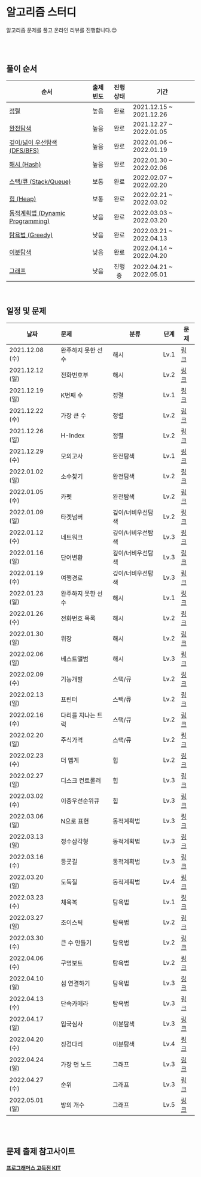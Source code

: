 # 알고리즘 스터디 


알고리즘 문제를 풀고 온라인 리뷰를 진행합니다.😊

</br>
</br>

## 풀이 순서

| 순서                                                                 | 출제빈도 | 진행상태 | 기간                       |
|--------------------------------------------------------------------|:----:|:----:|--------------------------|
| [정렬](https://programmers.co.kr/learn/courses/30/parts/12198)                                                             |  높음  |  완료  | 2021.12.15 ~ 2021.12.26  |
| [완전탐색](https://programmers.co.kr/learn/courses/30/parts/12230)                                                           |  높음  |  완료  | 2021.12.27 ~ 2022.01.05  |
| [깊이/넓이 우선탐색 (DFS/BFS)](https://programmers.co.kr/learn/courses/30/parts/12421)                                           |  높음  |  완료  | 2022.01.06 ~ 2022.01.19  |
| [해시 (Hash)](https://programmers.co.kr/learn/courses/30/parts/12077)                                                      |  높음  |  완료  | 2022.01.30 ~ 2022.02.06  |
| [스택/큐 (Stack/Queue)](https://programmers.co.kr/learn/courses/30/parts/12081)                                             |  보통  |  완료  | 2022.02.07 ~ 2022.02.20  |
| [힙 (Heap)](https://programmers.co.kr/learn/courses/30/parts/12117) |  보통  |  완료  | 2022.02.21 ~ 2022.03.02  |
| [동적계획법 (Dynamic Programming)](https://programmers.co.kr/learn/courses/30/parts/12263)                                    |  낮음  |  완료  | 2022.03.03 ~ 2022.03.20  |
| [탐욕법 (Greedy)](https://programmers.co.kr/learn/courses/30/parts/12244)                                                   |  낮음  |  완료  | 2022.03.21 ~  2022.04.13 |
| [이분탐색](https://programmers.co.kr/learn/courses/30/parts/12486)                                                           |  낮음  | 완료  | 2022.04.14 ~ 2022.04.20  |
| [그래프](https://programmers.co.kr/learn/courses/30/parts/14393)                                                            |  낮음  |  진행중  |  2022.04.21 ~ 2022.05.01                        |

</br>

## 일정 및 문제


| 날짜             | 문제         | 분류        | 단계   | 문제 |
|----------------|:-----------|-----------|------|----|
| 2021.12.08 (수) | 완주하지 못한 선수 | 해시        | Lv.1 |     [링크](https://programmers.co.kr/learn/courses/30/lessons/42576) |
| 2021.12.12 (일) | 전화번호부      | 해시        | Lv.2 |             [링크](https://programmers.co.kr/learn/courses/30/lessons/42577) |
| 2021.12.19 (일) | K번째 수      | 정렬        | Lv.1 |               [링크](https://programmers.co.kr/learn/courses/30/lessons/42748) |
| 2021.12.22 (수) | 가장 큰 수     | 정렬        | Lv.2 |            [링크](https://programmers.co.kr/learn/courses/30/lessons/42746) | 
| 2021.12.26 (일) | H-Index    | 정렬        | Lv.2 |             [링크](https://programmers.co.kr/learn/courses/30/lessons/42747) |
| 2021.12.29 (수) | 모의고사       | 완전탐색      | Lv.1 | [링크](https://programmers.co.kr/learn/courses/30/lessons/42840) | 
| 2022.01.02 (일) | 소수찾기       | 완전탐색      | Lv.2 |[링크](https://programmers.co.kr/learn/courses/30/lessons/42839) |
| 2022.01.05 (수) | 카펫         | 완전탐색      | Lv.2 |[링크](https://programmers.co.kr/learn/courses/30/lessons/42842) |
| 2022.01.09 (일) | 타겟넘버       | 깊이/너비우선탐색 | Lv.2 |[링크](https://programmers.co.kr/learn/courses/30/lessons/43165) | 
| 2022.01.12 (수) | 네트워크       | 깊이/너비우선탐색 | Lv.3 | [링크](https://programmers.co.kr/learn/courses/30/lessons/43162) |
| 2022.01.16 (일) | 단어변환       | 깊이/너비우선탐색 | Lv.3 | [링크](https://programmers.co.kr/learn/courses/30/lessons/43163)|
| 2022.01.19 (수) | 여행경로       | 깊이/너비우선탐색 | Lv.3 | [링크](https://programmers.co.kr/learn/courses/30/lessons/43164)|
| 2022.01.23 (일) | 완주하지 못한 선수 | 해시        | Lv.1 |[링크](https://programmers.co.kr/learn/courses/30/lessons/42576) |
| 2022.01.26 (수) | 전화번호 목록    | 해시        | Lv.2 |[링크](https://programmers.co.kr/learn/courses/30/lessons/42577) |
| 2022.01.30 (일) | 위장         | 해시        | Lv.2 |[링크](https://programmers.co.kr/learn/courses/30/lessons/42578) |
| 2022.02.06 (일) | 베스트앨범      | 해시        | Lv.3 |[링크](https://programmers.co.kr/learn/courses/30/lessons/42579)| 
| 2022.02.09 (수) | 기능개발       | 스택/큐      | Lv.2 |[링크](https://programmers.co.kr/learn/courses/30/lessons/42586)| 
| 2022.02.13 (일) | 프린터        | 스택/큐      | Lv.2 | [링크](https://programmers.co.kr/learn/courses/30/lessons/42587)|
| 2022.02.16 (수) | 다리를 지나는 트럭 | 스택/큐      | Lv.2 | [링크](https://programmers.co.kr/learn/courses/30/lessons/42583)|
| 2022.02.20 (일) | 주식가격       | 스택/큐      | Lv.2 | [링크](https://programmers.co.kr/learn/courses/30/lessons/42584)|
| 2022.02.23 (수) | 더 맵게       | 힙         | Lv.2 | [링크](https://programmers.co.kr/learn/courses/30/lessons/42626)|
| 2022.02.27 (일) | 디스크 컨트롤러   | 힙         | Lv.3 | [링크](https://programmers.co.kr/learn/courses/30/lessons/42627)|
| 2022.03.02 (수) | 이중우선순위큐    | 힙         | Lv.3 | [링크](https://programmers.co.kr/learn/courses/30/lessons/42628)|
| 2022.03.06 (일) | N으로 표현     | 동적계획법     | Lv.3 | [링크](https://programmers.co.kr/learn/courses/30/lessons/42895)|
| 2022.03.13 (일) | 정수삼각형      | 동적계획법     | Lv.3 | [링크](https://programmers.co.kr/learn/courses/30/lessons/43105)|
| 2022.03.16 (수) | 등굣길        | 동적계획법     | Lv.3 | [링크](https://programmers.co.kr/learn/courses/30/lessons/42898)|
| 2022.03.20 (일) | 도둑질        | 동적계획법     | Lv.4 | [링크](https://programmers.co.kr/learn/courses/30/lessons/42897)|
| 2022.03.23 (수) | 체육복        | 탐욕법       | Lv.1 | [링크](https://programmers.co.kr/learn/courses/30/lessons/42862)|
| 2022.03.27 (일) | 조이스틱       | 탐욕법       | Lv.2 | [링크](https://programmers.co.kr/learn/courses/30/lessons/42860)|
| 2022.03.30 (수) | 큰 수 만들기    | 탐욕법       | Lv.2 | [링크](https://programmers.co.kr/learn/courses/30/lessons/42883)|
| 2022.04.06 (수) | 구명보트       | 탐욕법       | Lv.2 |[링크](https://programmers.co.kr/learn/courses/30/lessons/42885)|
| 2022.04.10 (일) | 섬 연결하기     | 탐욕법       | Lv.3 |[링크](https://programmers.co.kr/learn/courses/30/lessons/42861)|
| 2022.04.13 (수) | 단속카메라      | 탐욕법       | Lv.3 |[링크](https://programmers.co.kr/learn/courses/30/lessons/42884)|
| 2022.04.17 (일) | 입국심사       | 이분탐색      | Lv.3 |[링크](https://programmers.co.kr/learn/courses/30/lessons/43238)|
| 2022.04.20 (수) | 징검다리       | 이분탐색      | Lv.4 |[링크](https://programmers.co.kr/learn/courses/30/lessons/43236)|
| 2022.04.24 (일) | 가장 먼 노드       | 그래프      | Lv.3 |[링크](https://programmers.co.kr/learn/courses/30/lessons/49189)|
| 2022.04.27 (수) | 순위       | 그래프    | Lv.3 |[링크](https://programmers.co.kr/learn/courses/30/lessons/49191)|
| 2022.05.01 (일) | 방의 개수       | 그래프    | Lv.5 |[링크](https://programmers.co.kr/learn/courses/30/lessons/49190)|

</br>
</br>

## 문제 출제 참고사이트 
#### [프로그래머스 고득점 KIT](https://programmers.co.kr/learn/challenges)





